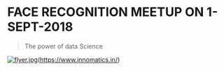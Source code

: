 # FACE RECOGNITION MEETUP ON  1-SEPT-2018
> The power of data Science


[![flyer.jpg](https://s15.postimg.cc/6oef5yl4r/flyer.jpg)](https://postimg.cc/image/nc5x8gfw7/)(https://www.innomatics.in/)
